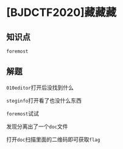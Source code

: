 # [BJDCTF2020]藏藏藏

## 知识点

`foremost`

## 解题

`010editor`打开后没找到什么

`steginfo`打开看了也没什么东西

`foremost`试试

发现分离出了一个`doc`文件

打开`doc`扫描里面的二维码即可获取`flag`